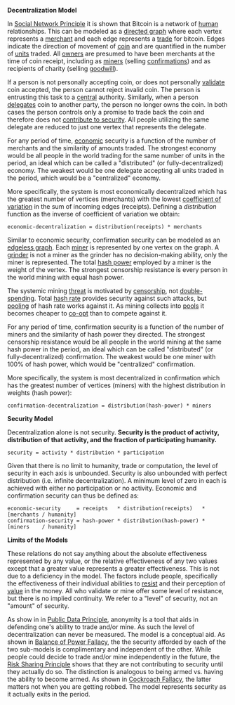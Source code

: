 **Decentralization Model**

In [Social Network Principle](Social-Network-Principle) it is shown that Bitcoin is a network of [human](Glossary#person) relationships. This can be modeled as a [directed graph](https://en.wikipedia.org/wiki/Graph_(discrete_mathematics)#Directed_graph) where each vertex represents a [merchant](Glossary#merchant) and each edge represents a [trade](Glossary#trade) for bitcoin. Edges indicate the direction of movement of [coin](Glossary#coin) and are quantified in the number of [units](Glossary#unit) traded. All [owners](Glossary#owner) are presumed to have been merchants at the time of coin receipt, including as [miners](Glossary#miner) (selling [confirmations](Glossary#confirmation)) and as recipients of charity (selling [goodwill](https://en.wikipedia.org/wiki/Goodwill_(accounting))).

If a person is not personally accepting coin, or does not personally [validate](Glossary#validation) coin accepted, the person cannot reject invalid coin. The person is entrusting this task to a [central](Glossary#centralization) authority. Similarly, when a person [delegates](Glossary#delegation) coin to another party, the person no longer owns the coin. In both cases the person controls only a promise to trade back the coin and therefore does not [contribute to security](Risk-Sharing-Principle). All people utilizing the same delegate are reduced to just one vertex that represents the delegate.

For any period of time, [economic](Glossary#economy) security is a function of the number of merchants and the similarity of amounts traded. The strongest economy would be all people in the world trading for the same number of units in the period, an ideal which can be called a "distributed" (or fully-decentralized) economy. The weakest would be one delegate accepting all units traded in the period, which would be a "centralized" economy.

More specifically, the system is most economically decentralized which has the greatest number of vertices (merchants) with the lowest [coefficient of variation](https://en.wikipedia.org/wiki/Coefficient_of_variation) in the sum of incoming edges (receipts). Defining a *distribution* function as the inverse of coefficient of variation we obtain:
```
economic-decentralization = distribution(receipts) * merchants
```

Similar to economic security, confirmation security can be modeled as an [edgeless graph](https://en.wikipedia.org/wiki/Null_graph). Each [miner](Glossary#miner) is represented by one vertex on the graph. A [grinder](Glossary#grinder) is not a miner as the grinder has no decision-making ability, only the miner is represented. The total [hash power](Glossary#hash-power) employed by a miner is the weight of the vertex. The strongest censorship resistance is every person in the world mining with equal hash power.

The systemic mining [threat](Glossary#state) is motivated by [censorship](Glossary#censorship), not [double-spending](Glossary#double-spend). Total [hash rate](Glossary#hash-rate) provides security against such attacks, but [pooling](Glossary#pooling) of hash rate works against it. As mining collects into [pools](Glossary#pooling) it becomes cheaper to [co-opt](Glossary#co-option) than to compete against it.

For any period of time, confirmation security is a function of the number of miners and the similarity of hash power they directed. The strongest censorship resistance would be all people in the world mining at the same hash power in the period, an ideal which can be called "distributed" (or fully-decentralized) confirmation. The weakest would be one miner with 100% of hash power, which would be "centralized" confirmation.

More specifically, the system is most decentralized in confirmation which has the greatest number of vertices (miners) with the highest distribution in weights (hash power):
```
confirmation-decentralization = distribution(hash-power) * miners
```

**Security Model**

Decentralization alone is not security. **Security is the product of activity, distribution of that activity, and the fraction of participating humanity.**
```
security = activity * distribution * participation
```

Given that there is no limit to humanity, trade or computation, the level of security in each axis is unbounded. Security is also unbounded with perfect distribution (i.e. infinite decentralization). A minimum level of zero in each is achieved with either no participation or no activity. Economic and confirmation security can thus be defined as:
```
economic-security     = receipts   * distribution(receipts)   * [merchants / humanity]
confirmation-security = hash-power * distribution(hash-power) * [miners    / humanity]
```

**Limits of the Models**

These relations do not say anything about the absolute effectiveness represented by any value, or the relative effectiveness of any two values except that a greater value represents a greater effectiveness. This is not due to a deficiency in the model. The factors include people, specifically the effectiveness of their individual abilities to [resist](https://github.com/libbitcoin/libbitcoin/wiki/Axiom-of-Resistance) and their perception of [value](Glossary#value) in the money. All who validate or mine offer some level of resistance, but there is no implied continuity. We refer to a "level" of security, not an "amount" of security.

As show in in [Public Data Principle](Public-Data-Principle), anonymity is a tool that aids in defending one's ability to trade and/or mine. As such the level of decentralization can never be measured. The model is a conceptual aid. As shown in [Balance of Power Fallacy](Balance-of-Power-Fallacy), the the security afforded by each of the two sub-models is complimentary and independent of the other. While people could decide to trade and/or mine independently in the future, the [Risk Sharing Principle](Risk-Sharing-Principle) shows that they are not contributing to security until they actually do so. The distinction is analogous to being armed vs. having the ability to become armed. As shown in [Cockroach Fallacy](Cockroach-Fallacy), the latter matters not when you are getting robbed. The model represents security as it actually exits in the period.